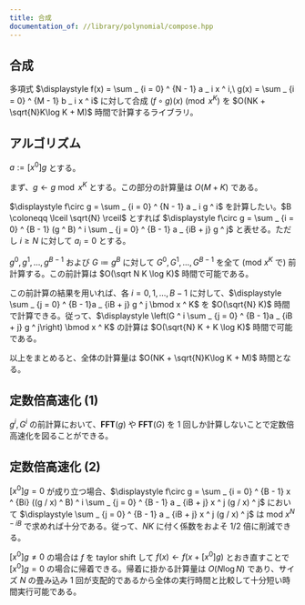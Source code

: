 ```yaml
---
title: 合成
documentation_of: //library/polynomial/compose.hpp
---
```

## 合成

多項式 $\displaystyle f(x) = \sum _ {i = 0} ^ {N - 1} a _ i x ^ i,\ g(x) = \sum _ {i = 0} ^ {M - 1} b _ i x ^ i$ に対して合成 $(f\circ g)(x) \pmod{x ^ K}$ を $O(NK + \sqrt{N}K\log K + M)$ 時間で計算するライブラリ。

## アルゴリズム

$a:= \lbrack x ^ 0\rbrack g$ とする。

まず、$g\leftarrow g \bmod x ^ K$ とする。この部分の計算量は $O(M + K)$ である。

$\displaystyle f\circ g = \sum _ {i = 0} ^ {N - 1} a _ i g ^ i$ を計算したい。$B \coloneqq \lceil \sqrt{N} \rceil$ とすれば $\displaystyle f\circ g = \sum _ {i = 0} ^ {B - 1} (g ^ B) ^ i \sum _ {j = 0} ^ {B - 1} a _ {iB + j} g ^ j$ と表せる。ただし $i \geq N$ に対して $a _ i = 0$ とする。

$g ^ 0, g ^ 1, \ldots, g ^ {B - 1}$ および $G\coloneqq g ^ B$ に対して $G ^ 0, G ^ 1, \ldots, G ^ {B - 1}$ を全て ($\mathrm{mod}\ x ^ K$ で) 前計算する。この前計算は $O(\sqrt N K \log K)$ 時間で可能である。

この前計算の結果を用いれば、各 $i=0,1,\ldots,B-1$ に対して、$\displaystyle \sum _ {j = 0} ^ {B - 1}a _ {iB + j} g ^ j \bmod x ^ K$ を $O(\sqrt{N} K)$ 時間で計算できる。従って、$\displaystyle \left(G ^ i \sum _ {j = 0} ^ {B - 1}a _ {iB + j} g ^ j\right) \bmod x ^ K$ の計算は $O(\sqrt{N} K + K \log K)$ 時間で可能である。

以上をまとめると、全体の計算量は $O(NK + \sqrt{N}K\log K + M)$ 時間となる。

## 定数倍高速化 (1)

$g ^ i,G ^ i$ の前計算において、$\mathbf{FFT}(g)$ や $\mathbf{FFT}(G)$ を $1$ 回しか計算しないことで定数倍高速化を図ることができる。

## 定数倍高速化 (2)

$\lbrack x ^ 0 \rbrack g = 0$ が成り立つ場合、$\displaystyle f\circ g = \sum _ {i = 0} ^ {B - 1} x ^ {Bi} ((g / x) ^ B) ^ i \sum _ {j = 0} ^ {B - 1} a _ {iB + j} x ^ j (g / x) ^ j$ において $\displaystyle \sum _ {j = 0} ^ {B - 1} a _ {iB + j} x ^ j (g / x) ^ j$ は $\mathrm{mod}\ x ^ {N - iB}$ で求めれば十分である。従って、$NK$ に付く係数をおよそ $1/2$ 倍に削減できる。

$\lbrack x ^ 0 \rbrack g \neq 0$ の場合は $f$ を taylor shift して $f(x) \leftarrow f(x + \lbrack x ^ 0 \rbrack g)$ とおき直すことで $\lbrack x ^ 0 \rbrack g = 0$ の場合に帰着できる。帰着に掛かる計算量は $O(N\log N)$ であり、サイズ $N$ の畳み込み $1$ 回が支配的であるから全体の実行時間と比較して十分短い時間実行可能である。
